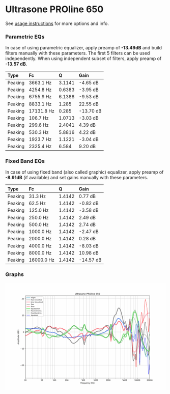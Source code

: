# Ultrasone PROline 650
See [usage instructions](https://github.com/jaakkopasanen/AutoEq#usage) for more options and info.

### Parametric EQs
In case of using parametric equalizer, apply preamp of **-13.49dB** and build filters manually
with these parameters. The first 5 filters can be used independently.
When using independent subset of filters, apply preamp of **-13.57 dB**.

| Type    | Fc         |      Q | Gain      |
|:--------|:-----------|:-------|:----------|
| Peaking | 3663.1 Hz  | 3.1141 | -4.65 dB  |
| Peaking | 4254.8 Hz  | 0.6383 | -3.95 dB  |
| Peaking | 6755.9 Hz  | 6.1388 | -9.53 dB  |
| Peaking | 8833.1 Hz  | 1.285  | 22.55 dB  |
| Peaking | 17131.8 Hz | 0.285  | -13.70 dB |
| Peaking | 106.7 Hz   | 1.0713 | -3.03 dB  |
| Peaking | 299.6 Hz   | 2.4041 | 4.39 dB   |
| Peaking | 530.3 Hz   | 5.8816 | 4.22 dB   |
| Peaking | 1923.7 Hz  | 1.1221 | -3.04 dB  |
| Peaking | 2325.4 Hz  | 6.584  | 9.20 dB   |

### Fixed Band EQs
In case of using fixed band (also called graphic) equalizer, apply preamp of **-8.91dB**
(if available) and set gains manually with these parameters.

| Type    | Fc         |      Q | Gain      |
|:--------|:-----------|:-------|:----------|
| Peaking | 31.3 Hz    | 1.4142 | 0.77 dB   |
| Peaking | 62.5 Hz    | 1.4142 | -0.82 dB  |
| Peaking | 125.0 Hz   | 1.4142 | -3.58 dB  |
| Peaking | 250.0 Hz   | 1.4142 | 2.49 dB   |
| Peaking | 500.0 Hz   | 1.4142 | 2.74 dB   |
| Peaking | 1000.0 Hz  | 1.4142 | -2.47 dB  |
| Peaking | 2000.0 Hz  | 1.4142 | 0.28 dB   |
| Peaking | 4000.0 Hz  | 1.4142 | -8.03 dB  |
| Peaking | 8000.0 Hz  | 1.4142 | 10.98 dB  |
| Peaking | 16000.0 Hz | 1.4142 | -14.57 dB |

### Graphs
![](./Ultrasone%20PROline%20650.png)